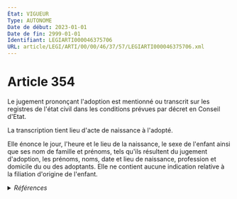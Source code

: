 ```yaml
---
État: VIGUEUR
Type: AUTONOME
Date de début: 2023-01-01
Date de fin: 2999-01-01
Identifiant: LEGIARTI000046375706
URL: article/LEGI/ARTI/00/00/46/37/57/LEGIARTI000046375706.xml
---
```


<h1>Article 354</h1>

Le jugement prononçant l'adoption est mentionné ou transcrit sur les registres
de l'état civil dans les conditions prévues par décret en Conseil d'Etat.<br />

La transcription tient lieu d'acte de naissance à l'adopté.<br />

Elle énonce le jour, l'heure et le lieu de la naissance, le sexe de l'enfant
ainsi que ses nom de famille et prénoms, tels qu'ils résultent du jugement
d'adoption, les prénoms, noms, date et lieu de naissance, profession et domicile
du ou des adoptants. Elle ne contient aucune indication relative à la filiation
d'origine de l'enfant.


<details>
  <summary><em>Références</em></summary>

  <h2>Articles faisant référence à l'article</h2>
  
  <ul>
    <li>
      <a href="https://legal.tricoteuses.fr//redirection/LEGIARTI000046369158?vers=git&vers=legifrance">Ordonnance n° 2022-1292 du 5 octobre 2022 prise en application de l'article 18 de la loi n° 2022-219 du 21 février 2022 visant à réformer l'adoption - article 11 ENTIEREMENT_MODIF</a> MODIFIE source
    </li>
    <li>
      <a href="https://legal.tricoteuses.fr//redirection/LEGIARTI000046369152?vers=git&vers=legifrance">Ordonnance n° 2022-1292 du 5 octobre 2022 prise en application de l'article 18 de la loi n° 2022-219 du 21 février 2022 visant à réformer l'adoption - article 8 ENTIEREMENT_MODIF</a> DEPLACE source
    </li>
  </ul>
  
  <h2>Références faites par l'article</h2>
  
  <ul>
    <li>
      1966-07-11 CITATION cible <a href="https://legal.tricoteuses.fr//redirection/LEGIARTI000006283837?vers=git&vers=legifrance">Loi n° 66-500 du 11 juillet 1966 portant réforme de l'adoption - article 13 AUTONOME VIGUEUR, en vigueur depuis le 1966-11-01</a>
    </li>
    <li>
      1982-10-28 CITATION cible <a href="https://legal.tricoteuses.fr//redirection/LEGIARTI000006682894?vers=git&vers=legifrance">Décret n°82-938 du 28 octobre 1982 CREANT UNE MEDAILLE DE LA FAMILLE FRANCAISE. - article 2 AUTONOME ABROGE, en vigueur du 1983-01-01 au 2004-10-26</a>
    </li>
    <li>
      2002-03-04 CITATION cible <a href="https://legal.tricoteuses.fr//redirection/LEGIARTI000006208791?vers=git&vers=legifrance">Loi n° 2002-304 du 4 mars 2002 relative au nom de famille - article 24 AUTONOME VIGUEUR, en vigueur depuis le 2005-01-01</a>
    </li>
    <li>
      2017-05-06 CITATION cible <a href="https://legal.tricoteuses.fr//redirection/LEGIARTI000034708100?vers=git&vers=legifrance">Décret n° 2017-890 du 6 mai 2017 relatif à l'état civil - article 37 AUTONOME VIGUEUR_DIFF, en vigueur depuis le 2017-11-01</a>
    </li>
    <li>
      2019-07-10 CITATION cible <a href="https://legal.tricoteuses.fr//redirection/LEGIARTI000038748243?vers=git&vers=legifrance">Ordonnance n° 2019-724 du 10 juillet 2019 relative à l'expérimentation de la dématérialisation des actes de l'état civil établis par le ministère des affaires étrangères - article 4 AUTONOME VIGUEUR, en vigueur depuis le 2019-07-12</a>
    </li>
    <li>
      2022-10-05 MODIFIE cible <a href="https://legal.tricoteuses.fr//redirection/LEGIARTI000046369158?vers=git&vers=legifrance">Ordonnance n° 2022-1292 du 5 octobre 2022 prise en application de l'article 18 de la loi n° 2022-219 du 21 février 2022 visant à réformer l'adoption - article 11 ENTIEREMENT_MODIF</a>
    </li>
    <li>
      2022-10-05 DEPLACE cible <a href="https://legal.tricoteuses.fr//redirection/LEGIARTI000046369152?vers=git&vers=legifrance">Ordonnance n° 2022-1292 du 5 octobre 2022 prise en application de l'article 18 de la loi n° 2022-219 du 21 février 2022 visant à réformer l'adoption - article 8 ENTIEREMENT_MODIF</a>
    </li>
    <li>
      2999-01-01 CITATION cible <a href="https://legal.tricoteuses.fr//redirection/LEGIARTI000006448132?vers=git&vers=legifrance">Code civil - article 2292 AUTONOME TRANSFERE, en vigueur du 2004-06-01 au 2006-03-24</a>
    </li>
    <li>
      2999-01-01 CITATION cible <a href="https://legal.tricoteuses.fr//redirection/LEGIARTI000006450487?vers=git&vers=legifrance">Code civil - article 2498 AUTONOME ABROGE, en vigueur du 2006-03-24 au 2011-03-31</a>
    </li>
    <li>
      2999-01-01 CITATION source <a href="https://legal.tricoteuses.fr//redirection/LEGIARTI000006421034?vers=git&vers=legifrance">Code civil - article 58 AUTONOME VIGUEUR, en vigueur depuis le 1993-01-09</a>
    </li>
    <li>
      2999-01-01 CITATION cible <a href="https://legal.tricoteuses.fr//redirection/LEGIARTI000045137376?vers=git&vers=legifrance">Code de l'action sociale et des familles - article L147-8 AUTONOME VIGUEUR, en vigueur depuis le 2022-02-09</a>
    </li>
  </ul>
</details>
